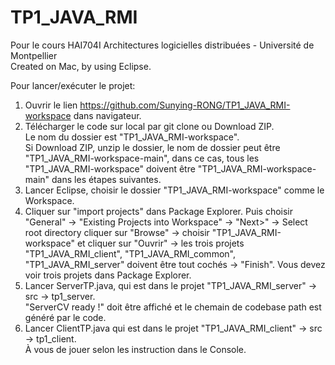 # TP1_JAVA_RMI
Pour le cours HAI704I Architectures logicielles distribuées - Université de Montpellier  
Created on Mac, by using Eclipse.

Pour lancer/exécuter le projet:
1. Ouvrir le lien https://github.com/Sunying-RONG/TP1_JAVA_RMI-workspace dans navigateur. 
2. Télécharger le code sur local par git clone ou Download ZIP.  
Le nom du dossier est "TP1_JAVA_RMI-workspace".  
Si Download ZIP, unzip le dossier, le nom de dossier peut être "TP1_JAVA_RMI-workspace-main", dans ce cas, tous les "TP1_JAVA_RMI-workspace" doivent être "TP1_JAVA_RMI-workspace-main" dans les étapes suivantes. 
3. Lancer Eclipse, choisir le dossier "TP1_JAVA_RMI-workspace" comme le Workspace.  
4. Cliquer sur "import projects" dans Package Explorer. Puis choisir "General" -> "Existing Projects into Workspace" -> "Next>" -> Select root directory cliquer sur "Browse" -> choisir "TP1_JAVA_RMI-workspace" et cliquer sur "Ouvrir" -> les trois projets "TP1_JAVA_RMI_client", "TP1_JAVA_RMI_common", "TP1_JAVA_RMI_server" doivent être tout cochés -> "Finish". Vous devez voir trois projets dans Package Explorer.
5. Lancer ServerTP.java, qui est dans le projet "TP1_JAVA_RMI_server" -> src -> tp1_server.  
"ServerCV ready !" doit être affiché et le chemain de codebase path est généré par le code.
6. Lancer ClientTP.java qui est dans le projet "TP1_JAVA_RMI_client" -> src -> tp1_client.  
À vous de jouer selon les instruction dans le Console.




